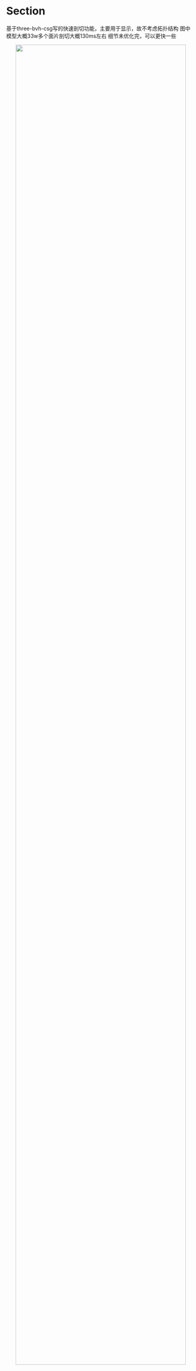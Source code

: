# Section
基于three-bvh-csg写的快速剖切功能，主要用于显示，故不考虑拓扑结构
图中模型大概33w多个面片剖切大概130ms左右 细节未优化完，可以更快一些
<p align="center">
  <img src="image/show.gif" align="center" width="95%">
</p>
<div class="highlight highlight-source-js notranslate position-relative overflow-auto" dir="auto" data-snippet-clipboard-copy-content="
npm install"><pre>

<div class="highlight highlight-source-js notranslate position-relative overflow-auto" dir="auto" data-snippet-clipboard-copy-content="
npm run dev"><pre>

